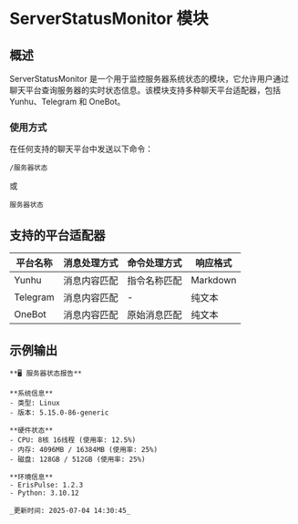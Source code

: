# ServerStatusMonitor 模块

## 概述

ServerStatusMonitor 是一个用于监控服务器系统状态的模块，它允许用户通过聊天平台查询服务器的实时状态信息。该模块支持多种聊天平台适配器，包括 Yunhu、Telegram 和 OneBot。


### 使用方式
在任何支持的聊天平台中发送以下命令：
```
/服务器状态
```
或
```
服务器状态
```

## 支持的平台适配器

| 平台名称 | 消息处理方式 | 命令处理方式 | 响应格式 |
|----------|--------------|--------------|----------|
| Yunhu    | 消息内容匹配 | 指令名称匹配 | Markdown |
| Telegram | 消息内容匹配 | -            | 纯文本   |
| OneBot   | 消息内容匹配 | 原始消息匹配 | 纯文本   |

## 示例输出

```
**🖥️ 服务器状态报告**

**系统信息**
- 类型: Linux
- 版本: 5.15.0-86-generic

**硬件状态**
- CPU: 8核 16线程 (使用率: 12.5%)
- 内存: 4096MB / 16384MB (使用率: 25%)
- 磁盘: 128GB / 512GB (使用率: 25%)

**环境信息**
- ErisPulse: 1.2.3
- Python: 3.10.12

_更新时间: 2025-07-04 14:30:45_
```

